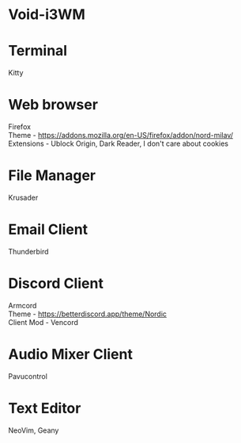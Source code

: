 # Void-i3WM

# Terminal
Kitty

# Web browser
Firefox  
Theme - https://addons.mozilla.org/en-US/firefox/addon/nord-milav/  
Extensions - Ublock Origin, Dark Reader, I don't care about cookies

# File Manager 
Krusader

# Email Client
Thunderbird

# Discord Client
Armcord  
Theme - https://betterdiscord.app/theme/Nordic  
Client Mod - Vencord

# Audio Mixer Client
Pavucontrol

# Text Editor
NeoVim, Geany
